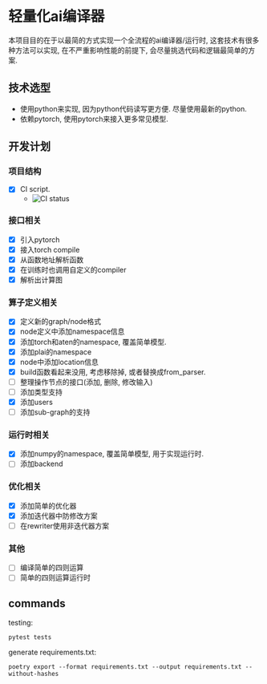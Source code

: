 轻量化ai编译器
============

本项目目的在于以最简的方式实现一个全流程的ai编译器/运行时,
这套技术有很多种方法可以实现, 在不严重影响性能的前提下,
会尽量挑选代码和逻辑最简单的方案.


技术选型
-------

- 使用python来实现, 因为python代码读写更方便. 尽量使用最新的python.
- 依赖pytorch, 使用pytorch来接入更多常见模型.

开发计划
-------

### 项目结构

- [x] CI script.
    - ![CI status](https://github.com/0x00-pl/plai/actions/workflows/ci.yml/badge.svg?branch=master)

### 接口相关

- [x] 引入pytorch
- [x] 接入torch compile
- [x] 从函数地址解析函数
- [x] 在训练时也调用自定义的compiler
- [x] 解析出计算图

### 算子定义相关

- [x] 定义新的graph/node格式
- [x] node定义中添加namespace信息
- [x] 添加torch和aten的namespace, 覆盖简单模型.
- [x] 添加plai的namespace
- [x] node中添加location信息
- [x] build函数看起来没用, 考虑移除掉, 或者替换成from_parser.
- [ ] 整理操作节点的接口(添加, 删除, 修改输入)
- [ ] 添加类型支持
- [x] 添加users
- [ ] 添加sub-graph的支持

### 运行时相关

- [x] 添加numpy的namespace, 覆盖简单模型, 用于实现运行时.
- [ ] 添加backend

### 优化相关

- [x] 添加简单的优化器
- [x] 添加迭代器中防修改方案
- [ ] 在rewriter使用非迭代器方案

### 其他

- [ ] 编译简单的四则运算
- [ ] 简单的四则运算运行时

commands
--------

testing:

```shell
pytest tests
```

generate requirements.txt:

```shell
poetry export --format requirements.txt --output requirements.txt --without-hashes
```

